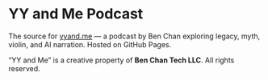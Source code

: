 # YY and Me Podcast

The source for [yyand.me](https://yyand.me) — a podcast by Ben Chan exploring legacy, myth, violin, and AI narration. Hosted on GitHub Pages.

“YY and Me” is a creative property of **Ben Chan Tech LLC**. All rights reserved.
